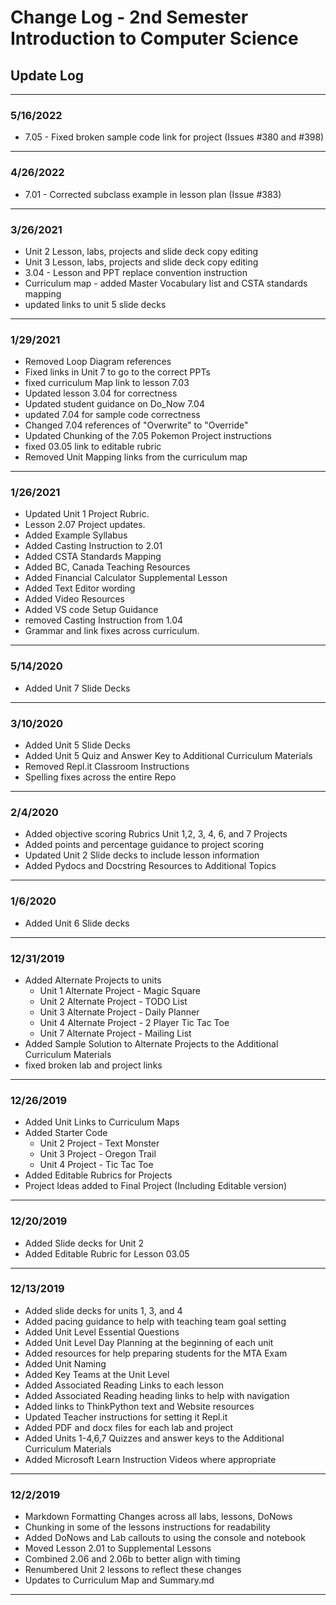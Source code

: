 # Change Log - 2nd Semester Introduction to Computer Science

## Update Log

-----------------

### 5/16/2022

* 7.05 - Fixed broken sample code link for project (Issues #380 and #398)

-----------------

### 4/26/2022

* 7.01 - Corrected subclass example in lesson plan (Issue #383)

-----------------

### 3/26/2021

* Unit 2 Lesson, labs, projects and slide deck copy editing
* Unit 3 Lesson, labs, projects and slide deck copy editing
* 3.04 - Lesson and PPT replace convention instruction
* Curriculum map - added Master Vocabulary list and CSTA standards mapping
* updated links to unit 5 slide decks

-----------------

### 1/29/2021

* Removed Loop Diagram references
* Fixed links in Unit 7 to go to the correct PPTs
* fixed curriculum Map link to lesson 7.03
* Updated lesson 3.04 for correctness
* Updated student guidance on Do_Now 7.04
* updated 7.04 for sample code correctness
* Changed 7.04 references of "Overwrite" to "Override"
* Updated Chunking of the 7.05 Pokemon Project instructions
* fixed 03.05 link to editable rubric
* Removed Unit Mapping links from the curriculum map

-----------------

### 1/26/2021

* Updated Unit 1 Project Rubric.
* Lesson 2.07 Project updates.
* Added Example Syllabus
* Added Casting Instruction to 2.01
* Added CSTA Standards Mapping
* Added BC, Canada Teaching Resources
* Added Financial Calculator Supplemental Lesson
* Added Text Editor wording
* Added Video Resources
* Added VS code Setup Guidance
* removed Casting Instruction from 1.04
* Grammar and link fixes across curriculum.

-----------------

### 5/14/2020

* Added Unit 7 Slide Decks

-----------------

### 3/10/2020

* Added Unit 5 Slide Decks
* Added Unit 5 Quiz and Answer Key to Additional Curriculum Materials
* Removed Repl.it Classroom Instructions
* Spelling fixes across the entire Repo

-----------------

### 2/4/2020

* Added objective scoring Rubrics Unit 1,2, 3, 4, 6, and 7 Projects
* Added points and percentage guidance to project scoring
* Updated Unit 2 Slide decks to include lesson information
* Added Pydocs and Docstring Resources to Additional Topics

-----------------

### 1/6/2020

* Added Unit 6 Slide decks

-----------------

### 12/31/2019

* Added Alternate Projects to units
  * Unit 1 Alternate Project - Magic Square
  * Unit 2 Alternate Project - TODO List
  * Unit 3 Alternate Project - Daily Planner
  * Unit 4 Alternate Project - 2 Player Tic Tac Toe
  * Unit 7 Alternate Project - Mailing List
* Added Sample Solution to Alternate Projects to the Additional Curriculum Materials
* fixed broken lab and project links

-----------------

### 12/26/2019

* Added Unit Links to Curriculum Maps
* Added Starter Code
  * Unit 2 Project - Text Monster
  * Unit 3 Project - Oregon Trail
  * Unit 4 Project - Tic Tac Toe
* Added Editable Rubrics for Projects
* Project Ideas added to Final Project (Including Editable version)

-----------------

### 12/20/2019

* Added Slide decks for Unit 2
* Added Editable Rubric for Lesson 03.05

-----------------

### 12/13/2019

* Added slide decks for units 1, 3, and 4
* Added pacing guidance to help with teaching team goal setting
* Added Unit Level Essential Questions
* Added Unit Level Day Planning at the beginning of each unit
* Added resources for help preparing students for the MTA Exam
* Added Unit Naming
* Added Key Teams at the Unit Level
* Added Associated Reading Links to each lesson
* Added Associated Reading heading links to help with navigation
* Added links to ThinkPython text and Website resources
* Updated Teacher instructions for setting it Repl.it
* Added PDF and docx files for each lab and project
* Added Units 1-4,6,7 Quizzes and answer keys to the Additional Curriculum Materials
* Added Microsoft Learn Instruction Videos where appropriate

-----------------

### 12/2/2019

* Markdown Formatting Changes across all labs, lessons, DoNows
* Chunking in some of the lessons instructions for readability
* Added DoNows and Lab callouts to using the console and notebook
* Moved Lesson 2.01 to Supplemental Lessons
* Combined 2.06 and 2.06b to better align with timing
* Renumbered Unit 2 lessons to reflect these changes
* Updates to Curriculum Map and Summary.md

-----------------
